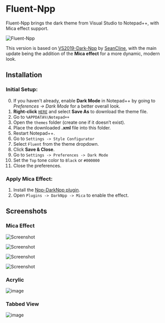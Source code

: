 # Fluent-Npp  
Fluent-Npp brings the dark theme from Visual Studio to Notepad++, with Mica effect support.

![Fluent-Npp](https://github.com/ikoshura/Fluent-Npp/assets/100127946/bb0022c9-eb43-464d-b518-28f934d16571)

This version is based on [VS2019-Dark-Npp](https://github.com/hellon8/VS2019-Dark-Npp) by [SeanCline](https://github.com/SeanCline/Npp-VS2012-Dark), with the main update being the addition of the **Mica effect** for a more dynamic, modern look.

## Installation

### Initial Setup:
0. If you haven't already, enable **Dark Mode** in Notepad++ by going to *Preferences -> Dark Mode* for a better overall look.
1. **Right-click** [`HERE`](https://raw.githubusercontent.com/ikoshura/Fluent-Npp/main/Fluent.xml) and select **Save As** to download the theme file.
2. Go to `%APPDATA%\Notepad++`
3. Open the `themes` folder (create one if it doesn’t exist).
4. Place the downloaded **.xml** file into this folder.
5. Restart Notepad++.
6. Go to `Settings -> Style Configurator`
7. Select `Fluent` from the theme dropdown.
8. Click **Save & Close**.
9. Go to `Settings -> Preferences -> Dark Mode`
10. Set the `Top` tone color to `Black` or `#000000`
11. Close the preferences.

### Apply Mica Effect:
1. Install the [Npp-DarkNpp plugin](https://github.com/ozone10/Npp-DarkNpp).
2. Open `Plugins -> DarkNpp -> Mica` to enable the effect.

## Screenshots

### Mica Effect

![Screenshot](https://github.com/ikoshura/Fluent-Npp/assets/100127946/626f2a81-7468-49ba-b3fb-2fdce08630c8)

![Screenshot](https://i.ibb.co/SX1Xrxk/Screenshot-2023-08-25-073020.png)

![Screenshot](https://i.ibb.co/LRxX1wJ/Screenshot-2023-08-25-073000.png)

![Screenshot](https://i.ibb.co/6v0BFhD/Screenshot-2023-08-25-072718.png)

### Acrylic

![image](https://github.com/ikoshura/Fluent-Npp/assets/100127946/63b0719d-0d0f-4bfe-976c-c6153204f109)

### Tabbed View

![image](https://github.com/ikoshura/Fluent-Npp/assets/100127946/779b1094-f127-4ec1-a7f1-d8ac5bf35f2c)
